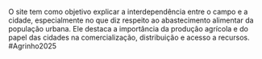 O site tem como objetivo explicar a interdependência entre o campo e a cidade, especialmente no que diz respeito ao abastecimento alimentar da população urbana. Ele destaca a importância da produção agrícola e do papel das cidades na comercialização, distribuição e acesso a recursos.
#Agrinho2025
